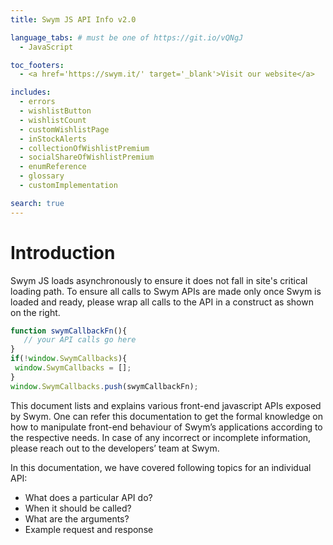 ```yaml
---
title: Swym JS API Info v2.0

language_tabs: # must be one of https://git.io/vQNgJ
  - JavaScript

toc_footers:
  - <a href='https://swym.it/' target='_blank'>Visit our website</a>

includes:
  - errors
  - wishlistButton
  - wishlistCount
  - customWishlistPage
  - inStockAlerts
  - collectionOfWishlistPremium
  - socialShareOfWishlistPremium
  - enumReference
  - glossary
  - customImplementation

search: true
---
```


<!-- <div class="intro">
  <img src="https://swym.mystagingwebsite.com/wp-content/uploads/2019/03/Hex-Pattern-smaller.png" />
</div> -->

# Introduction

Swym JS loads asynchronously to ensure it does not fall in site's critical loading path. To ensure all calls to Swym APIs are made only once Swym is loaded and ready, please wrap all calls to the API in a construct as shown on the right.


```javascript
function swymCallbackFn(){
   // your API calls go here
}
if(!window.SwymCallbacks){
 window.SwymCallbacks = [];
}
window.SwymCallbacks.push(swymCallbackFn);
```

This document lists and explains various front-end javascript APIs exposed by Swym. One can refer this documentation to get the formal knowledge on how to manipulate front-end behaviour of Swym’s applications according to the respective needs. In case of any incorrect or incomplete information, please reach out to the developers’ team at Swym.

In this documentation, we have covered following topics for an individual API:

- What does a particular API do?
- When it should be called?
- What are the arguments?
- Example request and response
